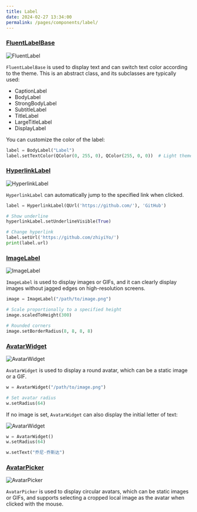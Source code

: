 ```yaml
---
title: Label
date: 2024-02-27 13:34:00
permalink: /pages/components/label/
---
```

### [FluentLabelBase](https://pyqt-fluent-widgets.readthedocs.io/en/latest/autoapi/qfluentwidgets/components/widgets/label/index.html#qfluentwidgets.components.widgets.label.FluentLabelBase)

![FluentLabel](/img/components/label/FluentLabel.png)

`FluentLabelBase` is used to display text and can switch text color according to the theme. This is an abstract class, and its subclasses are typically used:
* CaptionLabel
* BodyLabel
* StrongBodyLabel
* SubtitleLabel
* TitleLabel
* LargeTitleLabel
* DisplayLabel

You can customize the color of the label:
```python
label = BodyLabel("Label")
label.setTextColor(QColor(0, 255, 0), QColor(255, 0, 0))  # Light theme, dark theme
```

### [HyperlinkLabel](https://pyqt-fluent-widgets.readthedocs.io/en/latest/autoapi/qfluentwidgets/components/widgets/label/index.html#qfluentwidgets.components.widgets.label.HyperlinkLabel)

![HyperlinkLabel](/img/components/label/HyperlinkLabel.png)

`HyperlinkLabel` can automatically jump to the specified link when clicked.

```python
label = HyperlinkLabel(QUrl('https://github.com/'), 'GitHub')

# Show underline
hyperlinkLabel.setUnderlineVisible(True)

# Change hyperlink
label.setUrl('https://github.com/zhiyiYo/')
print(label.url)
```

### [ImageLabel](https://pyqt-fluent-widgets.readthedocs.io/en/latest/autoapi/qfluentwidgets/components/widgets/label/index.html#qfluentwidgets.components.widgets.label.ImageLabel)

![ImageLabel](/img/components/label/ImageLabel.png)


`ImageLabel` is used to display images or GIFs, and it can clearly display images without jagged edges on high-resolution screens.

```python
image = ImageLabel("/path/to/image.png")

# Scale proportionally to a specified height
image.scaledToHeight(300)

# Rounded corners
image.setBorderRadius(8, 8, 8, 8)
```

### [AvatarWidget](https://pyqt-fluent-widgets.readthedocs.io/en/latest/autoapi/qfluentwidgets/components/widgets/label/index.html#qfluentwidgets.components.widgets.label.AvatarWidget)

![AvatarWidget](/img/components/label/AvatarWidget.png)


`AvatarWidget` is used to display a round avatar, which can be a static image or a GIF.

```python
w = AvatarWidget("/path/to/image.png")

# Set avatar radius
w.setRadius(64)
```

If no image is set, `AvatarWidget` can also display the initial letter of text:

![AvatarWidget](/img/components/label/TextAvatarWidget.png)

```python
w = AvatarWidget()
w.setRadius(64)

w.setText("乔尼·乔斯达")
```


### [AvatarPicker](https://qfluentwidgets.com/price)

![AvatarPicker](/img/components/imagecropper/AvatarPicker.png)

`AvatarPicker` is used to display circular avatars, which can be static images or GIFs, and supports selecting a cropped local image as the avatar when clicked with the mouse.